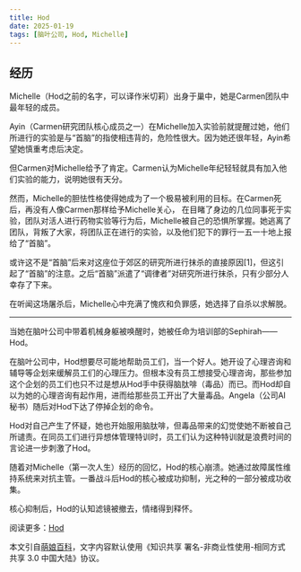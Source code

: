 ```yaml
---
title: Hod
date: 2025-01-19
tags: [脑叶公司, Hod, Michelle]
---
```


## 经历

Michelle（Hod之前的名字，可以译作米切莉）出身于巢中，她是Carmen团队中最年轻的成员。

Ayin（Carmen研究团队核心成员之一）在Michelle加入实验前就提醒过她，他们所进行的实验是与“首脑”的指使相违背的，危险性很大。因为她还很年轻，Ayin希望她慎重考虑后决定。

但Carmen对Michelle给予了肯定。Carmen认为Michelle年纪轻轻就具有加入他们实验的能力，说明她很有天分。

然而，Michelle的胆怯性格使得她成为了一个极易被利用的目标。在Carmen死后，再没有人像Carmen那样给予Michelle关心， 在目睹了身边的几位同事死于实验，团队对活人进行药物实验等行为后，Michelle被自己的恐惧所掌握。她逃离了团队，背叛了大家，将团队正在进行的实验，以及他们犯下的罪行一五一十地上报给了“首脑”。

或许这不是“首脑”后来对这座位于郊区的研究所进行抹杀的直接原因[1]，但这引起了“首脑”的注意。之后“首脑”派遣了“调律者”对研究所进行抹杀，只有少部分人幸存了下来。

在听闻这场屠杀后，Michelle心中充满了愧疚和负罪感，她选择了自杀以求解脱。

---

当她在脑叶公司中带着机械身躯被唤醒时，她被任命为培训部的Sephirah——Hod。

在脑叶公司中，Hod想要尽可能地帮助员工们，当一个好人。她开设了心理咨询和辅导等企划来缓解员工们的心理压力。但根本没有员工想接受心理咨询，那些参加这个企划的员工们也只不过是想从Hod手中获得脑肽啡（毒品）而已。而Hod却自以为她的心理咨询有起作用，进而给那些员工开出了大量毒品。Angela（公司AI秘书）随后对Hod下达了停掉企划的命令。

Hod对自己产生了怀疑，她也开始服用脑肽啡，但毒品带来的幻觉使她不断被自己所谴责。在同员工们进行异想体管理特训时，员工们认为这种特训就是浪费时间的言论进一步刺激了Hod。

随着对Michelle（第一次人生）经历的回忆，Hod的核心崩溃。她通过故障属性维持系统来对抗主管。一番战斗后Hod的核心被成功抑制，光之种的一部分被成功收集。

核心抑制后，Hod的认知滤镜被撤去，情绪得到释怀。

阅读更多：[Hod](https://mzh.moegirl.org.cn/Hod)

本文引自[萌娘百科](https://mzh.moegirl.org.cn)，文字内容默认使用《知识共享 署名-非商业性使用-相同方式共享 3.0 中国大陆》协议。